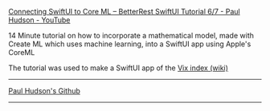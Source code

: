[Connecting SwiftUI to Core ML – BetterRest SwiftUI Tutorial 6/7 - Paul Hudson - YouTube](https://youtu.be/rUikf6LYiCs?si=IzXsaM0TradtCavn)

14 Minute tutorial on how to incorporate a mathematical model, made with Create ML which uses machine learning, into a SwiftUI app using Apple's CoreML

The tutorial was used to make a SwiftUI app of the [Vix index (wiki)](https://en.wikipedia.org/wiki/VIX)

- - - -
[Paul Hudson's Github](https://github.com/twostraws)

- - - -
